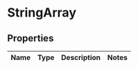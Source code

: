 # StringArray

## Properties
Name | Type | Description | Notes
------------ | ------------- | ------------- | -------------
